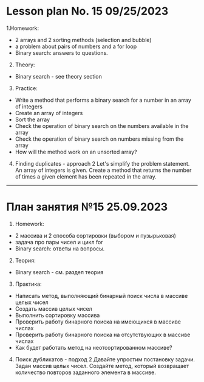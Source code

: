 # Lesson plan No. 15 09/25/2023

1.Homework:
- 2 arrays and 2 sorting methods (selection and bubble)
- a problem about pairs of numbers and a for loop
- Binary search: answers to questions.


2. Theory:
- Binary search - see theory section

3. Practice:

- Write a method that performs a binary search for a number in an array of integers
- Create an array of integers
- Sort the array
- Check the operation of binary search on the numbers available in the array
- Check the operation of binary search on numbers missing from the array
- How will the method work on an unsorted array?

4. Finding duplicates - approach 2
   Let's simplify the problem statement.
   An array of integers is given. Create a method that returns the number of times a given element has been repeated
   in the array.

___________________________________________

# План занятия №15 25.09.2023

1. Homework:
- 2 массива и 2 способа сортировки (выбором и пузырьковая)
- задача про пары чисел и цикл for
- Binary search: ответы на вопросы.


2. Теория:
- Binary search - см. раздел теория

3. Практика:

- Написать метод, выполняющий бинарный поиск числа в массиве целых чисел
- Создать массив целых чисел
- Выполнить сортировку массива
- Проверить работу бинарного поиска на имеющихся в массиве числах
- Проверить работу бинарного поиска на отсутствующих в массиве числах
- Как будет работать метод на неотсортированном массиве?

4. Поиск дубликатов - подход 2
Давайте упростим постановку задачи. 
Задан массив целых чисел. Создайте метод, который возвращает количество повторов заданного элемента 
в массиве.





